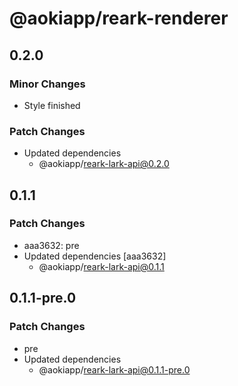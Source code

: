 # @aokiapp/reark-renderer

## 0.2.0

### Minor Changes

- Style finished

### Patch Changes

- Updated dependencies
  - @aokiapp/reark-lark-api@0.2.0

## 0.1.1

### Patch Changes

- aaa3632: pre
- Updated dependencies [aaa3632]
  - @aokiapp/reark-lark-api@0.1.1

## 0.1.1-pre.0

### Patch Changes

- pre
- Updated dependencies
  - @aokiapp/reark-lark-api@0.1.1-pre.0
